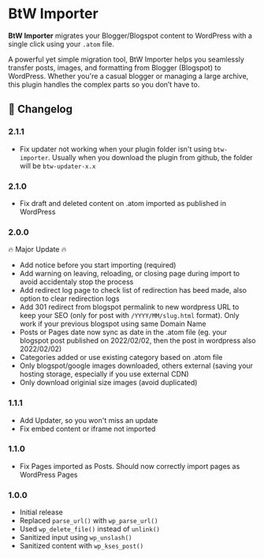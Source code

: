 # BtW Importer

**BtW Importer** migrates your Blogger/Blogspot content to WordPress with a single click using your `.atom` file.

A powerful yet simple migration tool, BtW Importer helps you seamlessly transfer posts, images, and formatting from Blogger (Blogspot) to WordPress. Whether you're a casual blogger or managing a large archive, this plugin handles the complex parts so you don’t have to.


## 🧾 Changelog

### 2.1.1
- Fix updater not working when your plugin folder isn't using `btw-importer`. Usually when you download the plugin from github, the folder will be `btw-updater-x.x`

### 2.1.0
- Fix draft and deleted content on .atom imported as published in WordPress

### 2.0.0
🔥 Major Update 🔥
- Add notice before you start importing (required)
- Add warning on leaving, reloading, or closing page during import to avoid accidentaly stop the process
- Add redirect log page to check list of redirection has beed made, also option to clear redirection logs
- Add 301 redirect from blogspot permalink to new wordpress URL to keep your SEO (only for post with `/YYYY/MM/slug.html` format). Only work if your previous blogspot using same Domain Name
- Posts or Pages date now sync as date in the .atom file (eg. your blogspot post published on 2022/02/02, then the post in wordpress also 2022/02/02)
- Categories added or use existing category based on .atom file
- Only blogspot/google images downloaded, others external (saving your hosting storage, especially if you use external CDN)
- Only download originial size images (avoid duplicated)

### 1.1.1
- Add Updater, so you won't miss an update
- Fix embed content or iframe not imported

### 1.1.0
- Fix Pages imported as Posts. Should now correctly import pages as WordPress Pages

### 1.0.0
- Initial release  
- Replaced `parse_url()` with `wp_parse_url()`  
- Used `wp_delete_file()` instead of `unlink()`  
- Sanitized input using `wp_unslash()`  
- Sanitized content with `wp_kses_post()`
